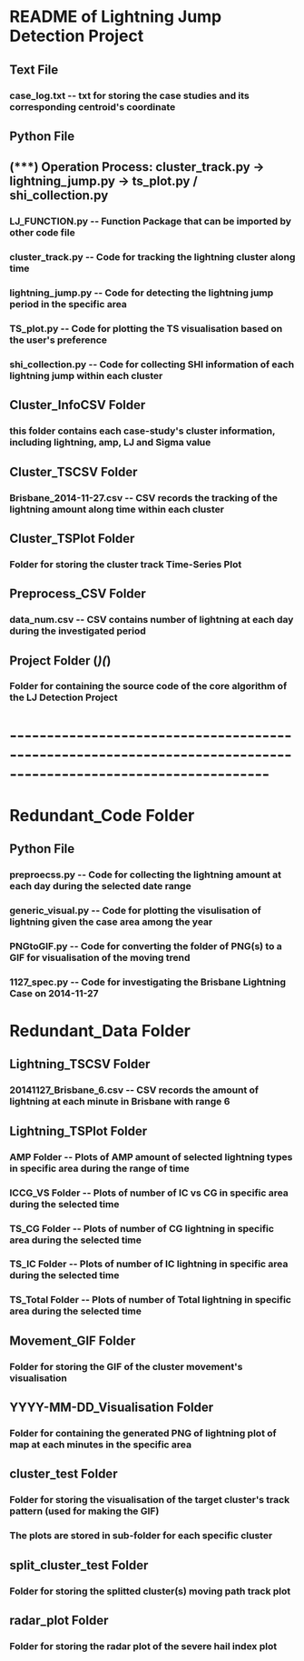 # README of Lightning Jump Detection Project

## Text File
### case_log.txt -- txt for storing the case studies and its corresponding centroid's coordinate

## Python File
## (***) Operation Process: cluster_track.py -> lightning_jump.py -> ts_plot.py / shi_collection.py
### LJ_FUNCTION.py -- Function Package that can be imported by other code file
### cluster_track.py -- Code for tracking the lightning cluster along time
### lightning_jump.py -- Code for detecting the lightning jump period in the specific area
### TS_plot.py -- Code for plotting the TS visualisation based on the user's preference
### shi_collection.py -- Code for collecting SHI information of each lightning jump within each cluster

## Cluster_InfoCSV Folder
### this folder contains each case-study's cluster information, including lightning, amp, LJ and Sigma value 

## Cluster_TSCSV Folder
### Brisbane_2014-11-27.csv -- CSV records the tracking of the lightning amount along time within each cluster

## Cluster_TSPlot Folder
### Folder for storing the cluster track Time-Series Plot

## Preprocess_CSV Folder
### data_num.csv -- CSV contains number of lightning at each day during the investigated period

## Project Folder (***)(***)
### Folder for containing the source code of the core algorithm of the LJ Detection Project

# ---------------------------------------------------------------------------------------------------------------
# Redundant_Code Folder
## Python File
### preproecss.py -- Code for collecting the lightning amount at each day during the selected date range
### generic_visual.py -- Code for plotting the visulisation of lightning given the case area among the year
### PNGtoGIF.py -- Code for converting the folder of PNG(s) to a GIF for visualisation of the moving trend
### 1127_spec.py -- Code for investigating the Brisbane Lightning Case on 2014-11-27

# Redundant_Data Folder
## Lightning_TSCSV Folder
### 20141127_Brisbane_6.csv -- CSV records the amount of lightning at each minute in Brisbane with range 6

## Lightning_TSPlot Folder
### AMP Folder -- Plots of AMP amount of selected lightning types in specific area during the range of time
### ICCG_VS Folder -- Plots of number of IC vs CG in specific area during the selected time
### TS_CG Folder -- Plots of number of CG lightning in specific area during the selected time
### TS_IC Folder -- Plots of number of IC lightning in specific area during the selected time
### TS_Total Folder -- Plots of number of Total lightning in specific area during the selected time

## Movement_GIF Folder
### Folder for storing the GIF of the cluster movement's visualisation

## YYYY-MM-DD_Visualisation Folder
### Folder for containing the generated PNG of lightning plot of map at each minutes in the specific area

## cluster_test Folder
### Folder for storing the visualisation of the target cluster's track pattern (used for making the GIF)
### The plots are stored in sub-folder for each specific cluster

## split_cluster_test Folder
### Folder for storing the splitted cluster(s) moving path track plot

## radar_plot Folder
### Folder for storing the radar plot of the severe hail index plot
